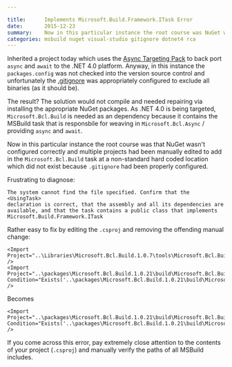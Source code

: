 ```yaml
---

title:      Implements Microsoft.Build.Framework.ITask Error
date:       2015-12-23
summary:    Now in this particular instance the root course was NuGet wasn't configured correctly and multiple projects had been manually edited to add in the `Microsoft.Bcl.Build` task at a non-standard hard coded location which did not exist because `.gitignore` had been properly configured.  
categories: msbuild nuget visual-studio gitignore dotnet4 rca
---
```


Inherited a project today which uses the [Async Targeting Pack](https://www.nuget.org/packages/Microsoft.Bcl.Async) to back port `async` and `await` to the .NET 4.0 platform. Anyway, in this instance the `packages.config` was not checked into the version source control and unfortunately the [.gitignore](https://github.com/github/gitignore/blob/master/VisualStudio.gitignore) was appropriately configured to exclude all binaries (as it should be). 

The result? The solution would not compile and needed repairing via installing the appropriate NuGet packages. As .NET 4.0 is being targeted, `Microsoft.Bcl.Build` is needed as an dependency because it contains the MSBuild task that is responsbile for weaving in `Microsoft.Bcl.Async` / providing `async` and `await`.

Now in this particular instance the root course was that NuGet wasn't configured correctly and multiple projects had been manually edited to add in the `Microsoft.Bcl.Build` task at a non-standard hard coded location which did not exist because `.gitignore` had been properly configured.

Frustrating to diagnose:

    The system cannot find the file specified. Confirm that the <UsingTask>
    declaration is correct, that the assembly and all its dependencies are
    available, and that the task contains a public class that implements
    Microsoft.Build.Framework.ITask

Rather easy to fix by editing the `.csproj` and removing the offending manual change:

    <Import Project="..\Libraries\Microsoft.Bcl.Build.1.0.7\tools\Microsoft.Bcl.Build.targets" />
    <Import Project="..\packages\Microsoft.Bcl.Build.1.0.21\build\Microsoft.Bcl.Build.targets" Condition="Exists('..\packages\Microsoft.Bcl.Build.1.0.21\build\Microsoft.Bcl.Build.targets')" />

Becomes

    <Import Project="..\packages\Microsoft.Bcl.Build.1.0.21\build\Microsoft.Bcl.Build.targets" Condition="Exists('..\packages\Microsoft.Bcl.Build.1.0.21\build\Microsoft.Bcl.Build.targets')" />

If you come across this error, pay extremely close attention to the contents of your project (`.csproj`) and manually verify the paths of all MSBuild includes.
